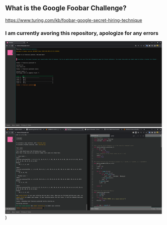 ## What is the Google Foobar Challenge?
https://www.turing.com/kb/foobar-google-secret-hiring-technique

### I am currently avoring this repository, apologize for any errors

![alt text](https://github.com/FrancescoPaterna/Google_FooBar2023/blob/main/img/home.png)
![alt text](https://github.com/FrancescoPaterna/Google_FooBar2023/blob/main/img/play.png))
